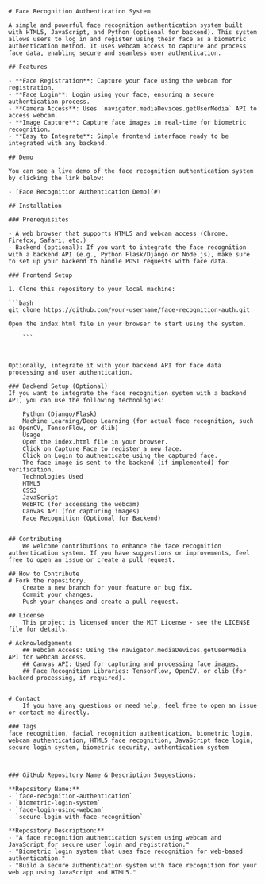     # Face Recognition Authentication System

    A simple and powerful face recognition authentication system built with HTML5, JavaScript, and Python (optional for backend). This system allows users to log in and register using their face as a biometric authentication method. It uses webcam access to capture and process face data, enabling secure and seamless user authentication.

    ## Features

    - **Face Registration**: Capture your face using the webcam for registration.
    - **Face Login**: Login using your face, ensuring a secure authentication process.
    - **Camera Access**: Uses `navigator.mediaDevices.getUserMedia` API to access webcam.
    - **Image Capture**: Capture face images in real-time for biometric recognition.
    - **Easy to Integrate**: Simple frontend interface ready to be integrated with any backend.

    ## Demo

    You can see a live demo of the face recognition authentication system by clicking the link below:

    - [Face Recognition Authentication Demo](#)

    ## Installation

    ### Prerequisites

    - A web browser that supports HTML5 and webcam access (Chrome, Firefox, Safari, etc.)
    - Backend (optional): If you want to integrate the face recognition with a backend API (e.g., Python Flask/Django or Node.js), make sure to set up your backend to handle POST requests with face data.

    ### Frontend Setup

    1. Clone this repository to your local machine:

    ```bash
    git clone https://github.com/your-username/face-recognition-auth.git

    Open the index.html file in your browser to start using the system.

        ```



    Optionally, integrate it with your backend API for face data processing and user authentication.

    ### Backend Setup (Optional)
    If you want to integrate the face recognition system with a backend API, you can use the following technologies:

        Python (Django/Flask)
        Machine Learning/Deep Learning (for actual face recognition, such as OpenCV, TensorFlow, or dlib)
        Usage
        Open the index.html file in your browser.
        Click on Capture Face to register a new face.
        Click on Login to authenticate using the captured face.
        The face image is sent to the backend (if implemented) for verification.
        Technologies Used
        HTML5
        CSS3
        JavaScript
        WebRTC (for accessing the webcam)
        Canvas API (for capturing images)
        Face Recognition (Optional for Backend)


    ## Contributing
        We welcome contributions to enhance the face recognition authentication system. If you have suggestions or improvements, feel free to open an issue or create a pull request.

    ## How to Contribute
    # Fork the repository.
        Create a new branch for your feature or bug fix.
        Commit your changes.
        Push your changes and create a pull request.

    ## License
        This project is licensed under the MIT License - see the LICENSE file for details.

    # Acknowledgements
        ## Webcam Access: Using the navigator.mediaDevices.getUserMedia API for webcam access.
        ## Canvas API: Used for capturing and processing face images.
        ## Face Recognition Libraries: TensorFlow, OpenCV, or dlib (for backend processing, if required).


    # Contact
        If you have any questions or need help, feel free to open an issue or contact me directly.

    ### Tags
    face recognition, facial recognition authentication, biometric login, webcam authentication, HTML5 face recognition, JavaScript face login, secure login system, biometric security, authentication system



    ### GitHub Repository Name & Description Suggestions:

    **Repository Name:**
    - `face-recognition-authentication`
    - `biometric-login-system`
    - `face-login-using-webcam`
    - `secure-login-with-face-recognition`

    **Repository Description:**
    - "A face recognition authentication system using webcam and JavaScript for secure user login and registration."
    - "Biometric login system that uses face recognition for web-based authentication."
    - "Build a secure authentication system with face recognition for your web app using JavaScript and HTML5."
